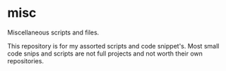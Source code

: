 misc
====

Miscellaneous scripts and files.

This repository is for my assorted scripts and code snippet's. Most small code
snips and scripts are not full projects and not worth their own
repositories.
